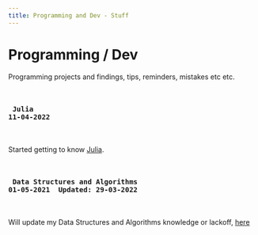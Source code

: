 ```yaml
---
title: Programming and Dev - Stuff
---
```


# Programming / Dev

<section id="start">

Programming projects and findings, tips, reminders, mistakes etc etc.

</section>

<section id="julia">

<pre> <h4> Julia
11-04-2022 </h4> </pre>

Started getting to know [Julia](introToJulia.html "julia").


</section>


<section id="dataStructsAndAlgos">

<pre> <h4> Data Structures and Algorithms
01-05-2021  Updated: 29-03-2022 </h4> </pre>

Will update my Data Structures and Algorithms knowledge or lackoff, [here](dsAa1.html "dsAa1")


</section>
